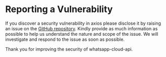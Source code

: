 # Reporting a Vulnerability

If you discover a security vulnerability in axios please disclose it by raising an issue on the [GitHub repository](https://github.com/nani-samireddy/whatsapp-cloud-api). Kindly provide as much information as possible to help us understand the nature and scope of the issue. We will investigate and respond to the issue as soon as possible.

Thank you for improving the security of whatsapp-cloud-api.